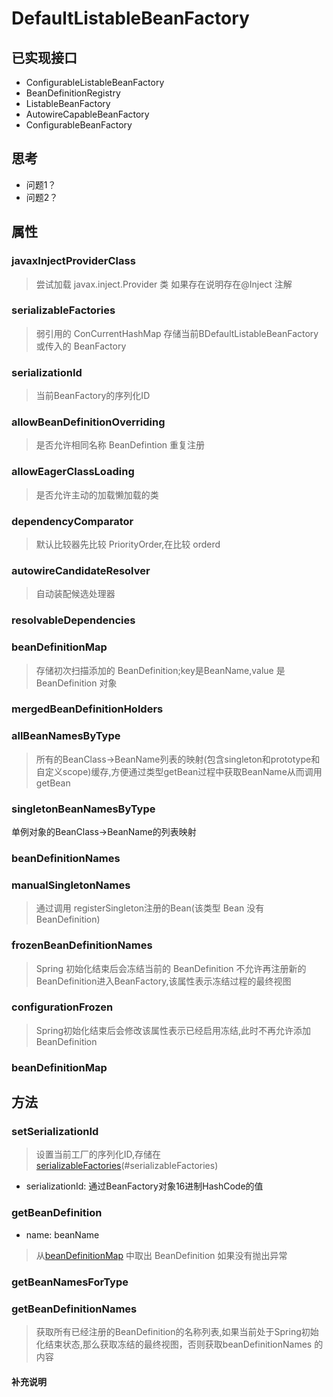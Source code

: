 # DefaultListableBeanFactory

## 已实现接口

* ConfigurableListableBeanFactory
* BeanDefinitionRegistry
* ListableBeanFactory
* AutowireCapableBeanFactory
* ConfigurableBeanFactory

## 思考

* 问题1？
* 问题2？

## 属性

### javaxInjectProviderClass

> 尝试加载 javax.inject.Provider 类 如果存在说明存在@Inject 注解

### serializableFactories

> 弱引用的 ConCurrentHashMap 存储当前BDefaultListableBeanFactory 或传入的 BeanFactory

### serializationId

> 当前BeanFactory的序列化ID

### allowBeanDefinitionOverriding

> 是否允许相同名称 BeanDefintion 重复注册

### allowEagerClassLoading

> 是否允许主动的加载懒加载的类

### dependencyComparator

> 默认比较器先比较 PriorityOrder,在比较 orderd

### autowireCandidateResolver

> 自动装配候选处理器

### resolvableDependencies

### beanDefinitionMap

> 存储初次扫描添加的 BeanDefinition;key是BeanName,value 是BeanDefinition 对象

### mergedBeanDefinitionHolders

### allBeanNamesByType

> 所有的BeanClass->BeanName列表的映射(包含singleton和prototype和自定义scope)缓存,方便通过类型getBean过程中获取BeanName从而调用getBean

### singletonBeanNamesByType

单例对象的BeanClass->BeanName的列表映射

### beanDefinitionNames

### manualSingletonNames

> 通过调用 registerSingleton注册的Bean(该类型 Bean 没有 BeanDefinition)

### frozenBeanDefinitionNames

> Spring 初始化结束后会冻结当前的 BeanDefinition 不允许再注册新的 BeanDefinition进入BeanFactory,该属性表示冻结过程的最终视图

### configurationFrozen

> Spring初始化结束后会修改该属性表示已经启用冻结,此时不再允许添加BeanDefinition

### beanDefinitionMap

## 方法

### setSerializationId

> 设置当前工厂的序列化ID,存储在[serializableFactories]()(#serializableFactories)

* serializationId: 通过BeanFactory对象16进制HashCode的值

### getBeanDefinition

* name: beanName

> 从[beanDefinitionMap](#beanDefinitionMap) 中取出 BeanDefinition 如果没有抛出异常

### getBeanNamesForType

### getBeanDefinitionNames

> 获取所有已经注册的BeanDefinition的名称列表,如果当前处于Spring初始化结束状态,那么获取冻结的最终视图，否则获取beanDefinitionNames 的内容

#### 补充说明
